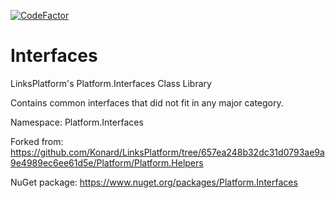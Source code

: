 [![CodeFactor](https://www.codefactor.io/repository/github/linksplatform/interfaces/badge)](https://www.codefactor.io/repository/github/linksplatform/interfaces)

# Interfaces

LinksPlatform's Platform.Interfaces Class Library

Contains common interfaces that did not fit in any major category.

Namespace: Platform.Interfaces 

Forked from: https://github.com/Konard/LinksPlatform/tree/657ea248b32dc31d0793ae9a9e4989ec6ee61d5e/Platform/Platform.Helpers

NuGet package: https://www.nuget.org/packages/Platform.Interfaces

